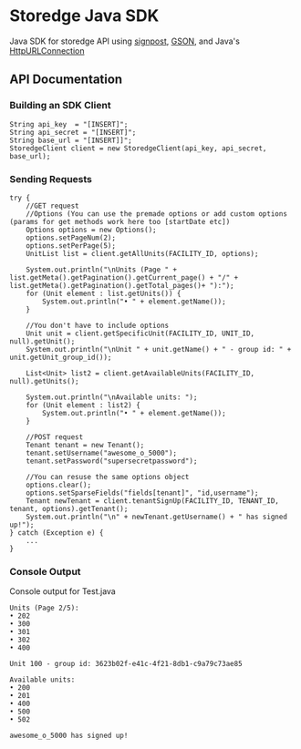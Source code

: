 # Storedge Java SDK
Java SDK for storedge API using [signpost](https://github.com/mttkay/signpost), [GSON](https://github.com/google/gson), and Java's [HttpURLConnection](http://download.java.net/jdk7/archive/b123/docs/api/java/net/HttpURLConnection.html)

## API Documentation

### Building an SDK Client

```
String api_key  = "[INSERT]";
String api_secret = "[INSERT]";
String base_url = "[INSERT]]";
StoredgeClient client = new StoredgeClient(api_key, api_secret, base_url);

```

### Sending Requests
```
try {
    //GET request
    //Options (You can use the premade options or add custom options (params for get methods work here too [startDate etc])
    Options options = new Options();
    options.setPageNum(2);
    options.setPerPage(5);
    UnitList list = client.getAllUnits(FACILITY_ID, options);

    System.out.println("\nUnits (Page " + list.getMeta().getPagination().getCurrent_page() + "/" + list.getMeta().getPagination().getTotal_pages()+ "):");
    for (Unit element : list.getUnits()) {
        System.out.println("• " + element.getName());
    }

    //You don't have to include options
    Unit unit = client.getSpecificUnit(FACILITY_ID, UNIT_ID, null).getUnit();
    System.out.println("\nUnit " + unit.getName() + " - group id: " + unit.getUnit_group_id());

    List<Unit> list2 = client.getAvailableUnits(FACILITY_ID, null).getUnits();

    System.out.println("\nAvailable units: ");
    for (Unit element : list2) {
        System.out.println("• " + element.getName());
    }

    //POST request
    Tenant tenant = new Tenant();
    tenant.setUsername("awesome_o_5000");
    tenant.setPassword("supersecretpassword");

    //You can resuse the same options object
    options.clear();
    options.setSparseFields("fields[tenant]", "id,username");
    Tenant newTenant = client.tenantSignUp(FACILITY_ID, TENANT_ID, tenant, options).getTenant();
    System.out.println("\n" + newTenant.getUsername() + " has signed up!");
} catch (Exception e) {
    ...
}
```

### Console Output
Console output for Test.java
```
Units (Page 2/5):
• 202
• 300
• 301
• 302
• 400

Unit 100 - group id: 3623b02f-e41c-4f21-8db1-c9a79c73ae85

Available units:
• 200
• 201
• 400
• 500
• 502

awesome_o_5000 has signed up!
```
